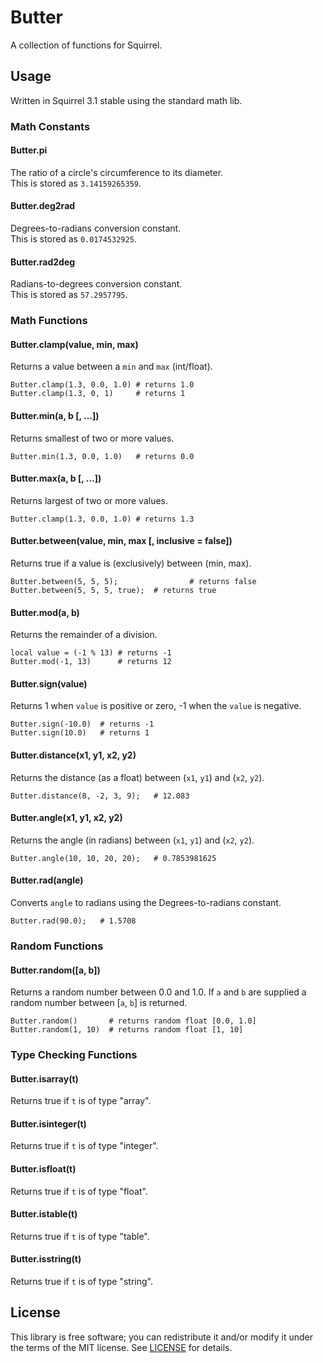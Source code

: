 # Butter

A collection of functions for Squirrel.

## Usage

Written in Squirrel 3.1 stable using the standard math lib.

### Math Constants

#### Butter.pi
The ratio of a circle's circumference to its diameter.</br>
This is stored as `3.14159265359`.

#### Butter.deg2rad
Degrees-to-radians conversion constant.</br>
This is stored as `0.0174532925`.

#### Butter.rad2deg
Radians-to-degrees conversion constant.</br>
This is stored as `57.2957795`.

### Math Functions

#### Butter.clamp(value, min, max)
Returns a value between a `min` and `max` (int/float).
```squirrel
Butter.clamp(1.3, 0.0, 1.0)	# returns 1.0
Butter.clamp(1.3, 0, 1)		# returns 1
```

#### Butter.min(a, b [, ...])
Returns smallest of two or more values.
```squirrel
Butter.min(1.3, 0.0, 1.0)	# returns 0.0
```

#### Butter.max(a, b [, ...])
Returns largest of two or more values.
```squirrel
Butter.clamp(1.3, 0.0, 1.0)	# returns 1.3
```

#### Butter.between(value, min, max [, inclusive = false])
Returns true if a value is (exclusively) between (min, max).
```squirrel
Butter.between(5, 5, 5);				# returns false
Butter.between(5, 5, 5, true);	# returns true
```

#### Butter.mod(a, b)
Returns the remainder of a division.
```squirrel
local value = (-1 % 13)	# returns -1
Butter.mod(-1, 13)		# returns 12
```

#### Butter.sign(value)
Returns 1 when `value` is positive or zero, -1 when the `value` is negative.
```squirrel
Butter.sign(-10.0)	# returns -1
Butter.sign(10.0)	# returns 1
```

#### Butter.distance(x1, y1, x2, y2)
Returns the distance (as a float) between (`x1`, `y1`) and (`x2`, `y2`).
```squirrel
Butter.distance(8, -2, 3, 9);	# 12.083
```

#### Butter.angle(x1, y1, x2, y2)
Returns the angle (in radians) between (`x1`, `y1`) and (`x2`, `y2`).
```squirrel
Butter.angle(10, 10, 20, 20);	# 0.7853981625
```

#### Butter.rad(angle)
Converts `angle` to radians using the Degrees-to-radians constant.
```squirrel
Butter.rad(90.0);	# 1.5708
```

### Random Functions

#### Butter.random([a, b])
Returns a random number between 0.0 and 1.0.
If `a` and `b` are supplied a random number between [`a`, `b`] is returned.

```squirrel
Butter.random()       # returns random float [0.0, 1.0]
Butter.random(1, 10)  # returns random float [1, 10]
```

### Type Checking Functions

#### Butter.isarray(t)
Returns true if `t` is of type "array".

#### Butter.isinteger(t)
Returns true if `t` is of type "integer".

#### Butter.isfloat(t)
Returns true if `t` is of type "float".

#### Butter.istable(t)
Returns true if `t` is of type "table".

#### Butter.isstring(t)
Returns true if `t` is of type "string".

## License

This library is free software; you can redistribute it and/or modify it under
the terms of the MIT license. See [LICENSE](LICENSE) for details.
